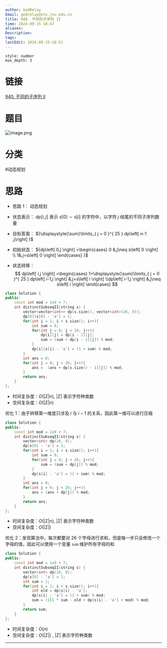 ```yaml
---
author: GedRelay
Email: gedrelay@stu.jnu.edu.cn
title: 940. 不同的子序列 II
time: 2024-09-15 18:47
aliases: 
Description: 
tags: 
lastEdit: 2024-09-15-18:51
---
```


```toc
style: number
max_depth: 3
```

# 链接
[940. 不同的子序列 II](https://leetcode.cn/problems/distinct-subsequences-ii/) 

# 题目
![image.png](https://ged-pic-bed.oss-cn-guangzhou.aliyuncs.com/img/202409151847287.png)


# 分类
#动态规划 

# 思路
- 思路 1：
动态规划
- 状态表示：
${dp\left[ i,j \right]  }$ 表示 ${s\left[ 0 \right] \sim s\left[ i \right]  }$ 的字符中，以字符 ${j }$ 结尾的不同子序列数量

- 目标答案：
${\displaystyle{\sum}\limits_{ j = 0 }^{ 25 } dp\left[ n-1 ,j\right]  }$ 

- 初始状态：
${dp\left[ 0,j \right] =\begin{cases} 0 &,j\neq s\left[ 0 \right] \\ 1&,j=s\left[ 0 \right]  \end{cases}  }$ 

- 状态转移：
$$
dp\left[ i,j \right] =\begin{cases} 1+\displaystyle{\sum}\limits_{ j = 0 }^{ 25 } dp\left[ i-1,j \right] &,j=s\left[ i \right] \\dp\left[ i-1,j \right] &,j\neq s\left[ i \right]  \end{cases} 
$$

```cpp
class Solution {
public:
    const int mod = 1e9 + 7;
    int distinctSubseqII(string s) {
        vector<vector<int>> dp(s.size(), vector<int>(26, 0));
        dp[0][s[0] - 'a'] = 1;
        for(int i = 1; i < s.size(); i++){
            int sum = 0;
            for(int j = 0; j < 26; j++){
                dp[i][j] = dp[i - 1][j];
                sum = (sum + dp[i - 1][j]) % mod;
            }
            dp[i][s[i] - 'a'] = (1 + sum) % mod;
        }
        int ans = 0;
        for(int j = 0; j < 26; j++){
            ans =  (ans + dp[s.size() - 1][j]) % mod;
        }
        return ans;
    }
};
```


- 时间复杂度：${O\left( |\Sigma |n \right)  }$, ${|\Sigma | }$ 表示字符种类数
- 空间复杂度：${O\left( |\Sigma |n \right)  }$ 


优化 1：由于转移第一维度只涉及 ${i }$ 与 ${i-1 }$ 的关系，因此第一维可以进行压缩

```cpp
class Solution {
public:
    const int mod = 1e9 + 7;
    int distinctSubseqII(string s) {
        vector<int> dp(26, 0);
        dp[s[0] - 'a'] = 1;
        for(int i = 1; i < s.size(); i++){
            int sum = 0;
            for(int j = 0; j < 26; j++){
                sum = (sum + dp[j]) % mod;
            }
            dp[s[i] - 'a'] = (1 + sum) % mod;
        }
        int ans = 0;
        for(int j = 0; j < 26; j++){
            ans = (ans + dp[j]) % mod;
        }
        return ans;
    }
};

```


- 时间复杂度：${O\left( |\Sigma |n \right)  }$, ${|\Sigma | }$ 表示字符种类数
- 空间复杂度：${O\left( |\Sigma | \right)  }$ 


优化 2：发现算法中，每次都要对 $26$ 个字母进行求和，但是每一步只会修改一个字母的值，因此可以使用一个变量 `sum` 维护所有字母的和

```cpp
class Solution {
public:
    const int mod = 1e9 + 7;
    int distinctSubseqII(string s) {
        vector<int> dp(26, 0);
        dp[s[0] - 'a'] = 1;
        int sum = 1;
        for(int i = 1; i < s.size(); i++){
            int old = dp[s[i] - 'a'];
            dp[s[i] - 'a'] = (1 + sum) % mod;
            sum = (1ll * sum - old + dp[s[i] - 'a'] + mod) % mod;
        }
        return sum;
    }
};
```


- 时间复杂度：${O\left(n \right)  }$ 
- 空间复杂度：${O\left( |\Sigma | \right)  }$ , ${|\Sigma | }$ 表示字符种类数


---

